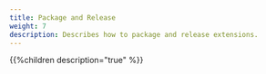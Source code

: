 ```yaml
---
title: Package and Release
weight: 7
description: Describes how to package and release extensions.
---
```


{{%children description="true" %}}